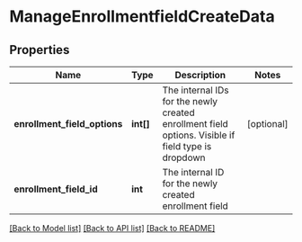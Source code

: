 # ManageEnrollmentfieldCreateData

## Properties
Name | Type | Description | Notes
------------ | ------------- | ------------- | -------------
**enrollment_field_options** | **int[]** | The internal IDs for the newly created enrollment field options. Visible if field type is dropdown | [optional] 
**enrollment_field_id** | **int** | The internal ID for the newly created enrollment field | 

[[Back to Model list]](../README.md#documentation-for-models) [[Back to API list]](../README.md#documentation-for-api-endpoints) [[Back to README]](../README.md)



